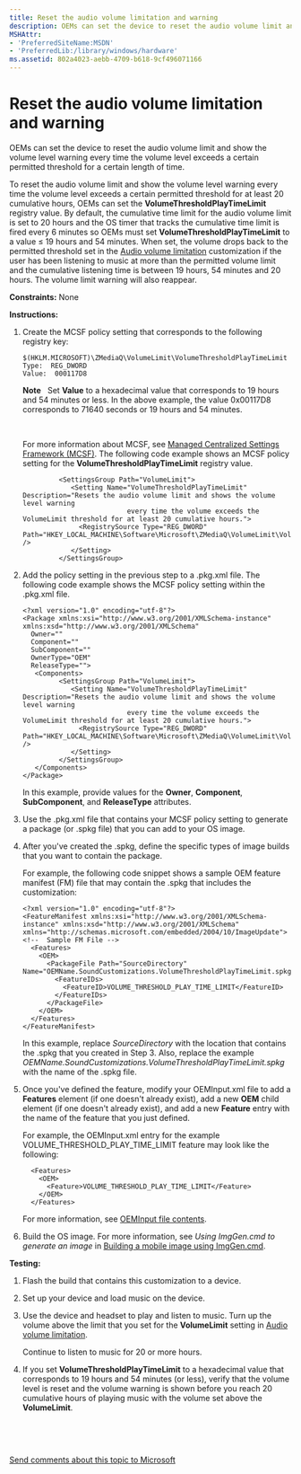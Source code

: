 ```yaml
---
title: Reset the audio volume limitation and warning
description: OEMs can set the device to reset the audio volume limit and show the volume level warning every time the volume level exceeds a certain permitted threshold for a certain length of time.
MSHAttr:
- 'PreferredSiteName:MSDN'
- 'PreferredLib:/library/windows/hardware'
ms.assetid: 802a4023-aebb-4709-b618-9cf496071166
---
```


# Reset the audio volume limitation and warning


OEMs can set the device to reset the audio volume limit and show the volume level warning every time the volume level exceeds a certain permitted threshold for a certain length of time.

To reset the audio volume limit and show the volume level warning every time the volume level exceeds a certain permitted threshold for at least 20 cumulative hours, OEMs can set the **VolumeThresholdPlayTimeLimit** registry value. By default, the cumulative time limit for the audio volume limit is set to 20 hours and the OS timer that tracks the cumulative time limit is fired every 6 minutes so OEMs must set **VolumeThresholdPlayTimeLimit** to a value ≤ 19 hours and 54 minutes. When set, the volume drops back to the permitted threshold set in the [Audio volume limitation](audio-volume-limitation.md) customization if the user has been listening to music at more than the permitted volume limit and the cumulative listening time is between 19 hours, 54 minutes and 20 hours. The volume limit warning will also reappear.

<a href="" id="constraints---none"></a>**Constraints:** None  

<a href="" id="instructions-"></a>**Instructions:**  
1.  Create the MCSF policy setting that corresponds to the following registry key:

    ``` syntax
    $(HKLM.MICROSOFT)\ZMediaQ\VolumeLimit\VolumeThresholdPlayTimeLimit
    Type:  REG_DWORD
    Value:  000117D8
    ```

    **Note**  
    Set **Value** to a hexadecimal value that corresponds to 19 hours and 54 minutes or less. In the above example, the value 0x00117D8 corresponds to 71640 seconds or 19 hours and 54 minutes.

     

    For more information about MCSF, see [Managed Centralized Settings Framework (MCSF)](managed-centralized-settings-framework-mcsf.md). The following code example shows an MCSF policy setting for the **VolumeThresholdPlayTimeLimit** registry value.

    ``` syntax
             <SettingsGroup Path="VolumeLimit">
                <Setting Name="VolumeThresholdPlayTimeLimit" Description="Resets the audio volume limit and shows the volume level warning
                              every time the volume exceeds the VolumeLimit threshold for at least 20 cumulative hours.">
                  <RegistrySource Type="REG_DWORD" Path="HKEY_LOCAL_MACHINE\Software\Microsoft\ZMediaQ\VolumeLimit\VolumeThresholdPlayTimeLimit" />
                </Setting>
             </SettingsGroup>
    ```

2.  Add the policy setting in the previous step to a .pkg.xml file. The following code example shows the MCSF policy setting within the .pkg.xml file.

    ``` syntax
    <?xml version="1.0" encoding="utf-8"?>
    <Package xmlns:xsi="http://www.w3.org/2001/XMLSchema-instance" xmlns:xsd="http://www.w3.org/2001/XMLSchema"
      Owner=""
      Component=""
      SubComponent=""
      OwnerType="OEM"
      ReleaseType="">
       <Components>
             <SettingsGroup Path="VolumeLimit">
                <Setting Name="VolumeThresholdPlayTimeLimit" Description="Resets the audio volume limit and shows the volume level warning
                              every time the volume exceeds the VolumeLimit threshold for at least 20 cumulative hours.">
                  <RegistrySource Type="REG_DWORD" Path="HKEY_LOCAL_MACHINE\Software\Microsoft\ZMediaQ\VolumeLimit\VolumeThresholdPlayTimeLimit" />
                </Setting>
             </SettingsGroup>
       </Components>
    </Package>
    ```

    In this example, provide values for the **Owner**, **Component**, **SubComponent**, and **ReleaseType** attributes.

3.  Use the .pkg.xml file that contains your MCSF policy setting to generate a package (or .spkg file) that you can add to your OS image. 

4.  After you've created the .spkg, define the specific types of image builds that you want to contain the package.

    For example, the following code snippet shows a sample OEM feature manifest (FM) file that may contain the .spkg that includes the customization:

    ``` syntax
    <?xml version="1.0" encoding="utf-8"?>  
    <FeatureManifest xmlns:xsi="http://www.w3.org/2001/XMLSchema-instance" xmlns:xsd="http://www.w3.org/2001/XMLSchema" xmlns="http://schemas.microsoft.com/embedded/2004/10/ImageUpdate">  
    <!--  Sample FM File -->
      <Features>  
        <OEM>  
          <PackageFile Path="SourceDirectory" Name="OEMName.SoundCustomizations.VolumeThresholdPlayTimeLimit.spkg">  
            <FeatureIDs>  
              <FeatureID>VOLUME_THRESHOLD_PLAY_TIME_LIMIT</FeatureID>  
            </FeatureIDs>  
          </PackageFile>  
        </OEM>  
      </Features>  
    </FeatureManifest>  
    ```

    In this example, replace *SourceDirectory* with the location that contains the .spkg that you created in Step 3. Also, replace the example *OEMName.SoundCustomizations.VolumeThresholdPlayTimeLimit.spkg* with the name of the .spkg file.

5.  Once you've defined the feature, modify your OEMInput.xml file to add a **Features** element (if one doesn't already exist), add a new **OEM** child element (if one doesn't already exist), and add a new **Feature** entry with the name of the feature that you just defined.

    For example, the OEMInput.xml entry for the example VOLUME\_THRESHOLD\_PLAY\_TIME\_LIMIT feature may look like the following:

    ``` syntax
      <Features>
        <OEM>
          <Feature>VOLUME_THRESHOLD_PLAY_TIME_LIMIT</Feature>
        </OEM>
      </Features>
    ```

    For more information, see [OEMInput file contents](https://msdn.microsoft.com/en-us/windows/hardware/commercialize/manufacture/mobile/oeminput-file-contents).

6.  Build the OS image. For more information, see *Using ImgGen.cmd to generate an image* in [Building a mobile image using ImgGen.cmd](https://msdn.microsoft.com/en-us/windows/hardware/commercialize/manufacture/mobile/building-a-phone-image-using-imggencmd).

<a href="" id="testing-"></a>**Testing:**  
1.  Flash the build that contains this customization to a device.

2.  Set up your device and load music on the device.

3.  Use the device and headset to play and listen to music. Turn up the volume above the limit that you set for the **VolumeLimit** setting in [Audio volume limitation](audio-volume-limitation.md).

    Continue to listen to music for 20 or more hours.

4.  If you set **VolumeThresholdPlayTimeLimit** to a hexadecimal value that corresponds to 19 hours and 54 minutes (or less), verify that the volume level is reset and the volume warning is shown before you reach 20 cumulative hours of playing music with the volume set above the **VolumeLimit**.

 

 

[Send comments about this topic to Microsoft](mailto:wsddocfb@microsoft.com?subject=Documentation%20feedback%20%5Bp_phCustomization\p_phCustomization%5D:%20Reset%20the%20audio%20volume%20limitation%20and%20warning%20%20RELEASE:%20%289/7/2016%29&body=%0A%0APRIVACY%20STATEMENT%0A%0AWe%20use%20your%20feedback%20to%20improve%20the%20documentation.%20We%20don't%20use%20your%20email%20address%20for%20any%20other%20purpose,%20and%20we'll%20remove%20your%20email%20address%20from%20our%20system%20after%20the%20issue%20that%20you're%20reporting%20is%20fixed.%20While%20we're%20working%20to%20fix%20this%20issue,%20we%20might%20send%20you%20an%20email%20message%20to%20ask%20for%20more%20info.%20Later,%20we%20might%20also%20send%20you%20an%20email%20message%20to%20let%20you%20know%20that%20we've%20addressed%20your%20feedback.%0A%0AFor%20more%20info%20about%20Microsoft's%20privacy%20policy,%20see%20http://privacy.microsoft.com/default.aspx. "Send comments about this topic to Microsoft")




